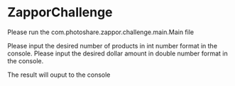 ZapporChallenge
===============

Please run the com.photoshare.zappor.challenge.main.Main file

Please input the desired number of products in int number format in the console. 
Please input the desired dollar amount in double number format in the console. 

The result will ouput to the console
